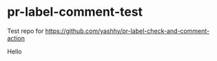 # pr-label-comment-test
Test repo for https://github.com/yashhy/pr-label-check-and-comment-action

Hello